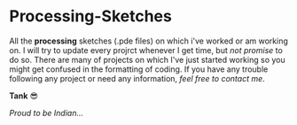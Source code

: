 # Processing-Sketches
All the **processing** sketches (.pde files) on which i've worked or am working on.
I will try to update every projrct whenever I get time, but *not promise* to do so.
There are many of projects on which I've just started working so you might get confused in the formatting of coding. If you have any trouble following any project or need any information, *feel free to contact me*.

**Tank**
:sunglasses:

*Proud to be Indian...*
